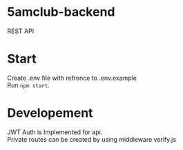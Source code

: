 # 5amclub-backend
REST API

# Start
Create .env file with refrence to .env.example   
Run `npm start`.

# Developement
JWT Auth is Implemented for api.   
Private routes can be created by using middleware verify.js
